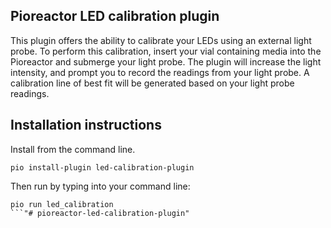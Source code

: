 
## Pioreactor LED calibration plugin 

This plugin offers the ability to calibrate your LEDs using an external light probe. To perform this calibration, insert your vial containing media into the Pioreactor and submerge your light probe. The plugin will increase the light intensity, and prompt you to record the readings from your light probe. A calibration line of best fit will be generated based on your light probe readings. 

## Installation instructions 

Install from the command line. 

```
pio install-plugin led-calibration-plugin
```

Then run by typing into your command line: 

```
pio run led_calibration
```"# pioreactor-led-calibration-plugin" 
